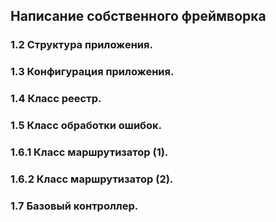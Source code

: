 <h2>Написание собственного фреймворка</h2>

<h3><span>1.2</span> Структура приложения.</h3>
<h3><span>1.3</span> Конфигурация приложения.</h3>
<h3><span>1.4</span> Класс реестр.</h3>
<h3><span>1.5</span> Класс обработки ошибок.</h3>
<h3><span>1.6.1</span> Класс маршрутизатор (1).</h3>
<h3><span>1.6.2</span> Класс маршрутизатор (2).</h3>
<h3><span>1.7</span> Базовый контроллер.</h3>

